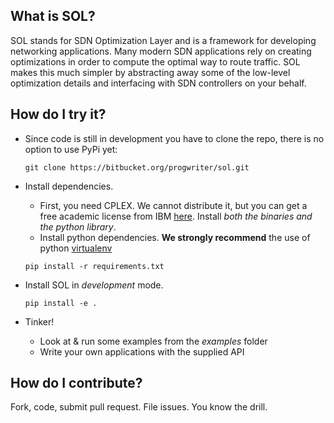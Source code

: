 ## What is SOL?
SOL stands for SDN Optimization Layer and is a framework for developing
networking applications. Many modern SDN applications rely on creating
optimizations in order to compute the optimal way to route traffic. SOL makes
this much simpler by abstracting away some of the low-level optimization details
and interfacing with SDN controllers on your behalf.

## How do I try it?
- Since code is still in development you have to clone the repo,
there is no option to use PyPi yet:

    `git clone https://bitbucket.org/progwriter/sol.git`

- Install dependencies.
    * First, you need CPLEX. We cannot distribute it, but you can get a free academic license from IBM [here](http://www-01.ibm.com/support/docview.wss?uid=swg21419058).
    Install *both the binaries and the python library*.
    * Install python dependencies. **We strongly recommend** the use of python
    [virtualenv](https://virtualenv.pypa.io/en/latest/)

    `pip install -r requirements.txt`
- Install SOL in *development* mode.

    `pip install -e .`
- Tinker!
    * Look at & run some examples from the *examples* folder
    * Write your own applications with the supplied API
    <!-- [API](http://sol.readthedocs.org/en/latest/api.html) -->

## How do I contribute?

Fork, code, submit pull request.
File issues.
You know the drill.

<!--
## Where do I get the full docs?

Right here:
[http://sol.readthedocs.org/en/latest/](http://sol.readthedocs.org/en/latest/)
-->
